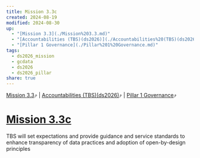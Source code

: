 ```yaml
---
title: Mission 3.3c
created: 2024-08-19
modified: 2024-08-30
up:
  - "[Mission 3.3](./Mission%203.3.md)"
  - "[Accountabilities (TBS)(ds2026)](./Accountabilities%20(TBS)(ds2026).md)"
  - "[Pillar 1 Governance](./Pillar%201%20Governance.md)"
tags:
  - ds2026_mission
  - gcdata
  - ds2026
  - ds2026_pillar
share: true
---
```

[Mission 3.3](./Mission%203.3.md)⤴️ | [Accountabilities (TBS)(ds2026)](./Accountabilities%20(TBS)(ds2026).md)⤴️ | [Pillar 1 Governance](./Pillar%201%20Governance.md)⤴️
# [Mission 3.3c](Mission%203.3c.md)
TBS will set expectations and provide guidance and service standards to enhance transparency of data practices and adoption of open-by-design principles
